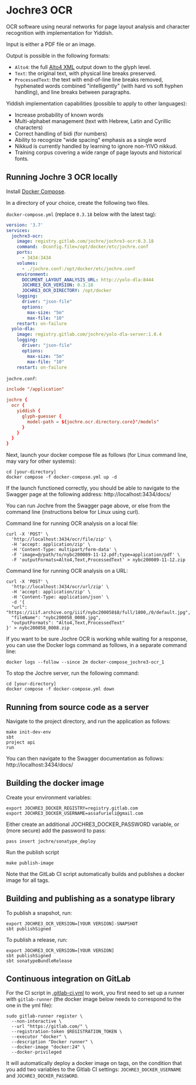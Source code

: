 # Jochre3 OCR

OCR software using neural networks for page layout analysis and character recognition with implementation for Yiddish.

Input is either a PDF file or an image.

Output is possible in the following formats:
- `Alto4`: the full [Alto4 XML](https://www.loc.gov/standards/alto/) output down to the glyph level.
- `Text`: the original text, with physical line breaks preserved.
- `ProcessedText`: the text with end-of-line line breaks removed, hyphenated words combined "intelligently" (with hard vs soft hyphen handling), and line breaks between paragraphs.

Yiddish implementation capabilities (possible to apply to other languages):
- Increase probability of known words
- Multi-alphabet management (text with Hebrew, Latin and Cyrillic characters)
- Correct handling of bidi (for numbers)
- Ability to recognize "wide spacing" emphasis as a single word
- Nikkud is currently handled by learning to ignore non-YIVO nikkud.
- Training corpus covering a wide range of page layouts and historical fonts.

## Running Jochre 3 OCR locally

Install [Docker Compose](https://docs.docker.com/compose/install/).

In a directory of your choice, create the following two files.

`docker-compose.yml` (replace `0.3.18` below with the latest tag):
```yml
version: '3.7'
services:
  jochre3-ocr:
    image: registry.gitlab.com/jochre/jochre3-ocr:0.3.18
    command: -Dconfig.file=/opt/docker/etc/jochre.conf
    ports:
      - 3434:3434
    volumes:
      - ./jochre.conf:/opt/docker/etc/jochre.conf
    environment:
      DOCUMENT_LAYOUT_ANALYSIS_URL: http://yolo-dla:8444
      JOCHRE3_OCR_VERSION: 0.3.18
      JOCHRE3_OCR_DIRECTORY: /opt/docker
    logging:
      driver: "json-file"
      options:
        max-size: "5m"
        max-file: "10"
    restart: on-failure
  yolo-dla:
    image: registry.gitlab.com/jochre/yolo-dla-server:1.0.4
    logging:
      driver: "json-file"
      options:
        max-size: "5m"
        max-file: "10"
    restart: on-failure
```

`jochre.conf`:
```conf
include "/application"

jochre {
  ocr {
    yiddish {
      glyph-guesser {
        model-path = ${jochre.ocr.directory.core}"/models"
      }
    }
  }
}
```

Next, launch your docker compose file as follows (for Linux command line, may vary for other systems):
```shell
cd [your-directory]
docker compose -f docker-compose.yml up -d
```

If the launch functioned correctly, you should be able to navigate to the Swagger page at the following address: http://localhost:3434/docs/

You can run Jochre from the Swagger page above, or else from the command line (instructions below for Linux using curl).

Command line for running OCR analysis on a local file:
```shell
curl -X 'POST' \
  'http://localhost:3434/ocr/file/zip' \
  -H 'accept: application/zip' \
  -H 'Content-Type: multipart/form-data' \
  -F 'image=@/path/to/nybc200089-11-12.pdf;type=application/pdf' \
  -F 'outputFormats=Alto4,Text,ProcessedText' > nybc200089-11-12.zip
```

Command line for running OCR analysis on a URL:
```shell
curl -X 'POST' \
  'http://localhost:3434/ocr/url/zip' \
  -H 'accept: application/zip' \
  -H 'Content-Type: application/json' \
  -d '{
  "url": "https://iiif.archive.org/iiif/nybc200058$8/full/1800,/0/default.jpg",
  "fileName": "nybc200058_0008.jpg",
  "outputFormats": "Alto4,Text,ProcessedText"
}' > nybc200058_0008.zip
```

If you want to be sure Jochre OCR is working while waiting for a response, you can use the Docker logs command as follows, in a separate command line:
```shell
docker logs --follow --since 2m docker-compose_jochre3-ocr_1
```

To stop the Jochre server, run the following command:
```shell
cd [your-directory]
docker compose -f docker-compose.yml down
```

## Running from source code as a server

Navigate to the project directory, and run the application as follows:

```shell
make init-dev-env
sbt
project api 
run
```

You can then navigate to the Swagger documentation as follows: http://localhost:3434/docs/

## Building the docker image

Create your environment variables:
```shell
export JOCHRE3_DOCKER_REGISTRY=registry.gitlab.com
export JOCHRE3_DOCKER_USERNAME=assafurieli@gmail.com
```

Either create an additional JOCHRE3_DOCKER_PASSWORD variable, or (more secure) add the password to pass:
```shell
pass insert jochre/sonatype_deploy
```

Run the publish script
```shell
make publish-image
```

Note that the GitLab CI script automatically builds and publishes a docker image for all tags.

## Building and publishing as a sonatype library

To publish a snapshot, run:
```shell
export JOCHRE3_OCR_VERSION=[YOUR VERSION]-SNAPSHOT
sbt publishSigned
```

To publish a release, run:
```shell
export JOCHRE3_OCR_VERSION=[YOUR VERSION]
sbt publishSigned
sbt sonatypeBundleRelease
```

## Continuous integration on GitLab

For the CI script in [.gitlab-ci.yml](.gitlab-ci.yml) to work, you first need to set up a runner with `gitlab-runner` (the docker image below needs to correspond to the one in the yml file):

```shell
sudo gitlab-runner register \
  --non-interactive \
  --url "https://gitlab.com/" \
  --registration-token $REGISTRATION_TOKEN \
  --executor "docker" \
  --description "Docker runner" \
  --docker-image "docker:24" \
  --docker-privileged
```

It will automatically deploy a docker image on tags, on the condition that you add two variables to the Gitlab CI settings: `JOCHRE3_DOCKER_USERNAME` and `JOCHRE3_DOCKER_PASSWORD`.